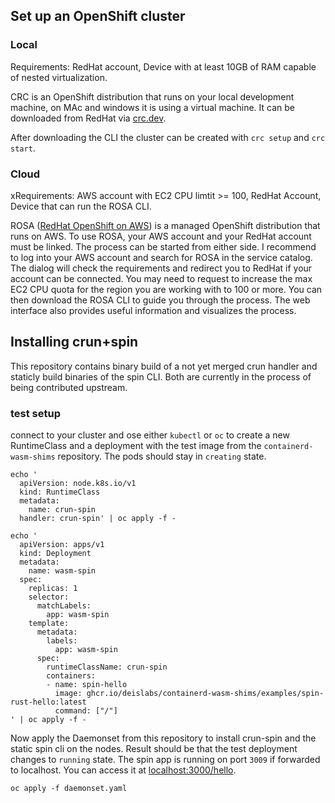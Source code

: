 ## Set up an OpenShift cluster
### Local
Requirements: RedHat account, Device with at least 10GB of RAM capable of nested virtualization.

CRC is an OpenShift distribution that runs on your local development machine, on MAc and windows it is using a virtual machine. It can be downloaded from RedHat via [crc.dev](https://crc.dev).

After downloading the CLI the cluster can be created with `crc setup` and `crc start`.

### Cloud
xRequirements: AWS account with EC2 CPU limtit >= 100, RedHat Account, Device that can run the ROSA CLI.

ROSA ([RedHat OpenShift on AWS](https://www.redhat.com/en/technologies/cloud-computing/openshift/aws)) is a managed OpenShift distribution that runs on AWS. To use ROSA, your AWS account and your RedHat account must be linked. The process can be started from either side. 
I recommend to log into your AWS account and search for ROSA in the service catalog. The dialog will check the requirements and redirect you to RedHat if your account can be connected. You may need to request to increase the max EC2 CPU quota for the region you are working with to 100 or more.
You can then download the ROSA CLI to guide you through the process. The web interface also provides useful information and visualizes the process.

## Installing crun+spin
This repository contains binary build of a not yet merged crun handler and staticly build binaries of the spin CLI. Both are currently in the process of being contributed upstream.

### test setup
connect to your cluster and ose either `kubectl` or `oc` to create a new RuntimeClass and a deployment with the test image from the `containerd-wasm-shims` repository. The pods should stay in `creating` state.
```
echo '
  apiVersion: node.k8s.io/v1                                           
  kind: RuntimeClass
  metadata:
    name: crun-spin
  handler: crun-spin' | oc apply -f -

echo '
  apiVersion: apps/v1                                                  
  kind: Deployment
  metadata:
    name: wasm-spin
  spec:
    replicas: 1
    selector:
      matchLabels:
        app: wasm-spin
    template:
      metadata:
        labels:
          app: wasm-spin
      spec:
        runtimeClassName: crun-spin
        containers:
        - name: spin-hello
          image: ghcr.io/deislabs/containerd-wasm-shims/examples/spin-rust-hello:latest
          command: ["/"]
' | oc apply -f -
```

Now apply the Daemonset from this repository to install crun-spin and the static spin cli on the nodes. Result should be that the test deployment changes to `running` state.
The spin app is running on port `3009` if forwarded to localhost. You can access it at [localhost:3000/hello](http://localhost:3000/hello).

```
oc apply -f daemonset.yaml
```